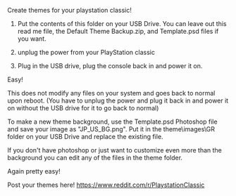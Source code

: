 Create themes for your playstation classic!

1. Put the contents of this folder on your USB Drive. You can leave out this read me file, the Default Theme Backup.zip, and Template.psd files if you want.

2. unplug the power from your PlayStation classic

3. Plug in the USB drive, plug the console back in and power it on.

Easy!

This does not modify any files on your system and goes back to normal upon reboot. (You have to unplug the power and plug it back in and power it on without the USB drive for it to go back to normal)

To make a new theme background, use the Template.psd Photoshop file and save your image as "JP_US_BG.png". Put it in the theme\images\GR folder on your USB Drive and replace the existing file.

If you don't have photoshop or just want to customize even more than the background you can edit any of the files in the theme folder.

Again pretty easy!

Post your themes here! https://www.reddit.com/r/PlaystationClassic
